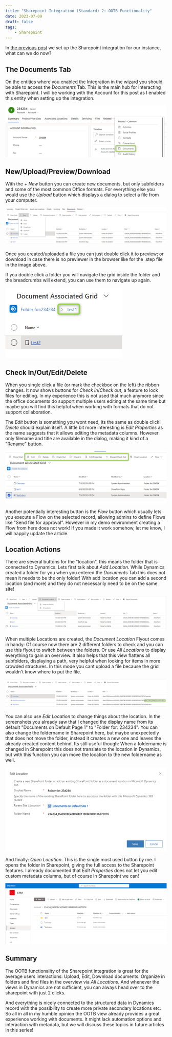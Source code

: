 ```yaml
---
title: "Sharepoint Integration (Standard) 2: OOTB Functionality"
date: 2023-07-09
draft: false
tags: 
    - Sharepoint
---
```


In [the previous post](/post/sharepoint/standard/setup) we set up the Sharepoint integration for our instance, what can we do now?

## The Documents Tab
On the entities where you enabled the Integration in the wizard you should be able to access the _Documents_ Tab. This is the main hub for interacting with Sharepoint.
I will be working with the Account for this post as I enabled this entity when setting up the integration.

![](DocumentsTab.png)

## New/Upload/Preview/Download
With the _+ New_ button you can create new documents, but only subfolders and some of the most common Office formats. For everything else you would use the _Upload_ button which displays a dialog to select a file from your computer. 

![](New.png)

Once you created/uploaded a file you can just double click it to preview; or download in case there is no previewer in the browser like for the .step file in the image above.

If you double click a folder you will navigate the grid inside the folder and the breadcrumbs will extend, you can use them to navigate up again.

![](Subfolders.png)

## Check In/Out/Edit/Delete
When you single click a file (or mark the checkbox on the left) the ribbon changes. It now shows buttons for _Check in_/_Check out_, a feature to lock files for editing. In my experience this is not used that much anymore since the office documents do support multiple users editing at the same time but maybe you will find this helpful when working with formats that do not support collaboration.

The _Edit_ button is something you wont need, its the same as double click! _Delete_ should explain itself. A little bit more interesting is _Edit Properties_ as the name suggests that it allows editing the metadata columns. However only filename and title are available in the dialog, making it kind of a "Rename" button. 

![](SingleFile.png)

Another potentially interesting button is the _Flow_ button which usually lets you execute a Flow on the selected record, allowing admins to define Flows like "Send file for approval". However in my demo environment creating a Flow from here does not work! If you made it work somehow, let me know, I will happily update the article.

## Location Actions
There are several buttons for the "location", this means the folder that is connected to Dynamics. Lets first talk about _Add Location_. While Dynamics created a folder for you when you entered the _Documents_ Tab this does not mean it needs to be the only folder! With add location you can add a second location (and more) and they do not necessarily need to be on the same site!

![](Locations.png)

When multiple Locations are created, the _Document Location_ Flyout comes in handy: Of course now there are 2 different folders to check and you can use this flyout to switch between the folders. Or use _All Locations_ to display everything to gain an overview. It also helps that this view flattens all subfolders, displaying a path, very helpful when looking for items in more crowded structures. In this mode you cant upload a file because the grid wouldn't know where to put the file.

![](AllLocations.png)

You can also use _Edit Location_ to change things about the location. In the screenshots you already saw that I changed the display name from its default "Documents on Default Page 1" to "Folder for: 234234". You can also change the foldername in Sharepoint here, but maybe unexpectedly that does not move the folder, instead it creates a new one and leaves the already created content behind. Its still useful though: When a foldername is changed in Sharepoint this does not translate to the location in Dynamics, but with this function you can move the location to the new foldername as well.

![](EditLocation.png)

And finally: _Open Location_. This is the single most used button by me. I opens the folder in Sharepoint, giving the full access to the Sharepoint features. I already documented that _Edit Properties_ does not let you edit custom metadata columns, but of course in Sharepoint we can! 

![Open Location takes you directly to the sharepoint folder](SharepointView.png)

## Summary
The OOTB functionality of the Sharepoint integration is great for the average users interactions: Upload, Edit, Download documents. Organize in folders and find files in the overview via _All Locations_. And whenever the views in Dynamics are not sufficient, you can always head over to the sharepoint with just 2 clicks. 

And everything is nicely connected to the structured data in Dynamics record with the possibility to create more private secondary locations etc. So all in all in my humble opinion the OOTB view already provides a great experience working with documents. It might lack automation options and interaction with metadata, but we will discuss these topics in future articles in this series!